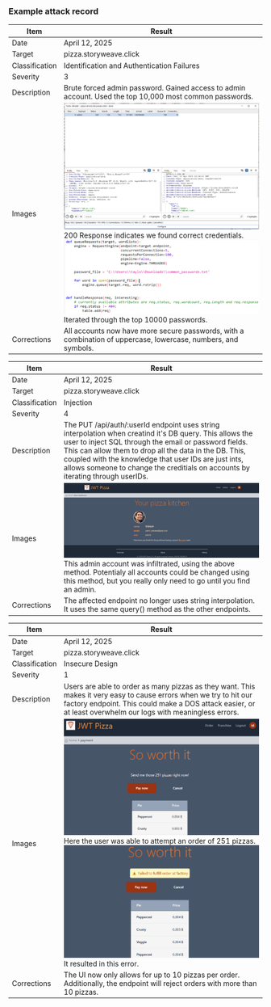 ### Example attack record


| Item           | Result                                                                         |
| -------------- | ------------------------------------------------------------------------------ |
| Date           | April 12, 2025                                                                 |
| Target         | pizza.storyweave.click                                                         |
| Classification | Identification and Authentication Failures                                     |
| Severity       | 3                                                                              |
| Description    | Brute forced admin password. Gained access to admin account. Used the top 10,000 most common passwords. |
| Images         | ![Admin Password Attack](BruteForceAdminPasswordAttack.png) <br/> 200 Response indicates we found correct credentials. ![Admin Password Attack Query](BruteForceAdminPasswordAttackScript.png) <br/> Iterated through the top 10000 passwords. |
| Corrections    | All accounts now have more secure passwords, with a combination of uppercase, lowercase, numbers, and symbols. |

| Item           | Result                                                                         |
| -------------- | ------------------------------------------------------------------------------ |
| Date           | April 12, 2025                                                                 |
| Target         | pizza.storyweave.click                                                         |
| Classification | Injection                                     |
| Severity       | 4                                                                              |
| Description    | The PUT /api/auth/:userId endpoint uses string interpolation when creatind it's DB query. This allows the user to inject SQL through the email or password fields. This can allow them to drop all the data in the DB. This, coupled with the knowledge that user IDs are just ints, allows someone to change the creditials on accounts by iterating through userIDs. |
| Images         | ![Hacked User](HackedUser.png) <br/> This admin account was infiltrated, using the above method. Potentialy all accounts could be changed using this method, but you really only need to go until you find an admin. |
| Corrections    | The affected endpoint no longer uses string interpolation. It uses the same query() method as the other endpoints. |



| Item           | Result                                                                         |
| -------------- | ------------------------------------------------------------------------------ |
| Date           | April 12, 2025                                                                 |
| Target         | pizza.storyweave.click                                                         |
| Classification | Insecure Design                                     |
| Severity       | 1                                                                            |
| Description    | Users are able to order as many pizzas as they want. This makes it very easy to cause errors when we try to hit our factory endpoint. This could make a DOS attack easier, or at least overwhelm our logs with meaningless errors. |
| Images         | ![Large Pizza Order](LargePizzaOrder.png) <br/> Here the user was able to attempt an order of 251 pizzas. ![Large Order Error](LargeOrderError.png) <br/> It resulted in this error. |
| Corrections    | The UI now only allows for up to 10 pizzas per order. Additionally, the endpoint will reject orders with more than 10 pizzas. |
